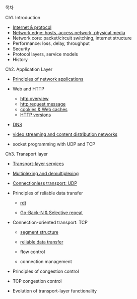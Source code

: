 목차

Ch1. Introduction

- [Internet & protocol](https://github.com/shjeeong/computer_network/blob/main/1-1_Internent-and-protocol.md)
- [Network edge: hosts, access network, physical media](https://github.com/shjeeong/computer_network/blob/main/1-2_network-edge.md)
- Network core: packet/circuit switching, internet structure
- Performance: loss, delay, throughput
- Security
- Protocol layers, service models
- History

Ch2. Application Layer

- [Principles of network applications](https://github.com/shjeeong/computer_network/blob/main/2-1_principles-of-network-applications.md)
- Web and HTTP
  - [http overview](https://github.com/shjeeong/computer_network/blob/main/2-2-1_http-overview.md)
  - [http request message](https://github.com/shjeeong/computer_network/blob/main/2-2-2_http-request-message.md)
  - [cookies & Web caches](https://github.com/shjeeong/computer_network/blob/main/2-2-3_cookies-and-Web-caches.md)
  - [HTTP versions](https://github.com/shjeeong/computer_network/blob/main/2-2-4_HTTP-versions.md)

- [DNS](https://github.com/shjeeong/computer_network/blob/main/2-3_DNS.md)
- [video streaming and content distribution networks](https://github.com/shjeeong/computer_network/blob/main/2-4_video-streaming-and-content-distribution-networks.md)
- socket programming with UDP and TCP

Ch3. Transport layer

- [Transport-layer services](https://github.com/shjeeong/computer_network/blob/main/3-1_transport-layer-services.md)

-  [Multiplexing and demultiplexing](https://github.com/shjeeong/computer_network/blob/main/3-2_Multiplexing-and-demultiplexing.md)

- [Connectionless transport: UDP](https://github.com/shjeeong/computer_network/blob/main/3-3_Connectionless-transport-UDP.md)

- Principles of reliable data transfer

  - [rdt](https://github.com/shjeeong/computer_network/blob/main/3-4-1_Principles-of-reliable-data-transfer-1.md)

  - [Go-Back-N & Selective repeat](https://github.com/shjeeong/computer_network/blob/main/3-4-2_Principles-of-reliable-data-transfer-2.md)

- Connection-oriented transport: TCP

  - [segment structure](https://github.com/shjeeong/computer_network/blob/main/3-5-1_TCP-segment-structure.md)

  - [reliable data transfer](https://github.com/shjeeong/computer_network/blob/main/3-5-2_TCP-reliable-data-transfer.md)

  - flow control

  - connection management

- Principles of congestion control

- TCP congestion control

- Evolution of transport-layer functionality

  